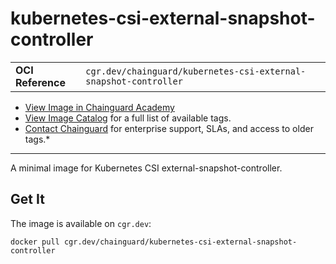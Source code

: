 <!--monopod:start-->
# kubernetes-csi-external-snapshot-controller
| | |
| - | - |
| **OCI Reference** | `cgr.dev/chainguard/kubernetes-csi-external-snapshot-controller` |


* [View Image in Chainguard Academy](https://edu.chainguard.dev/chainguard/chainguard-images/reference/kubernetes-csi-external-snapshot-controller/overview/)
* [View Image Catalog](https://console.enforce.dev/images/catalog) for a full list of available tags.
* [Contact Chainguard](https://www.chainguard.dev/chainguard-images) for enterprise support, SLAs, and access to older tags.*

---
<!--monopod:end-->

A minimal image for Kubernetes CSI external-snapshot-controller.

## Get It

The image is available on `cgr.dev`:

```
docker pull cgr.dev/chainguard/kubernetes-csi-external-snapshot-controller
```
